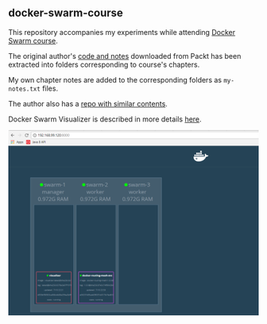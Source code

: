 ## docker-swarm-course

This repository accompanies my experiments while attending [Docker Swarm course](https://www.safaribooksonline.com/library/view/docker-swarm/9781788398251/). 

The original author's [code and notes](https://github.com/excelsiorsoft/docker-swarm-course/blob/master/V08278_Code.zip) downloaded from Packt has been extracted into folders corresponding to course's chapters.

My own chapter notes are added to the corresponding folders as `my-notes.txt` files.

The author also has a [repo with similar contents](https://github.com/albertogviana/docker-swarm-presentation).

Docker Swarm Visualizer is described in more details [here](https://github.com/dockersamples/docker-swarm-visualizer).

![Couple of services running in a cluster (in Chapter 2)](https://github.com/excelsiorsoft/docker-swarm-course/blob/master/chapter-2/services-deployed-in-a-swarm.PNG)
